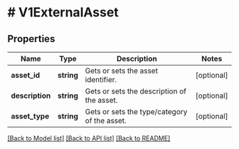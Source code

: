 # # V1ExternalAsset

## Properties

Name | Type | Description | Notes
------------ | ------------- | ------------- | -------------
**asset_id** | **string** | Gets or sets the asset identifier. | [optional]
**description** | **string** | Gets or sets the description of the asset. | [optional]
**asset_type** | **string** | Gets or sets the type/category of the asset. | [optional]

[[Back to Model list]](../../README.md#models) [[Back to API list]](../../README.md#endpoints) [[Back to README]](../../README.md)

